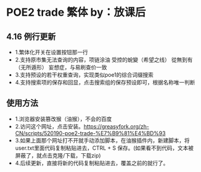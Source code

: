 # POE2 trade 繁体 by：放课后

## 4.16 例行更新

- 1.繁体化开关在设置按钮那一行
- 2.支持原市集无法查询的内容，项链涂油 受控的蛻變（希望之线） 從無到有（无所遁形） 妄想症，与易刷查价一致
- 3.支持预设的若干权重查询，实现类似poe1的综合词缀搜索
- 4.支持搜索项的保存和回显，点击搜索组的保存预设即可，根据名称唯一判断

## 使用方法

- 1.浏览器安装篡改猴（油猴），不会的百度
- 2.访问这个网址，点击安装。https://greasyfork.org/zh-CN/scripts/520190-poe2-trade-%E7%B9%81%E4%BD%93
- 3.如果上面那个网址打不开就手动添加脚本，在油猴插件内，新建脚本，将user.txt里面代码复制粘贴进去，CTRL + S 保存。(如果看不到代码，文本被屏蔽了，就点击克隆/下载，下载zip)
- 4.后续更新，直接将新的代码复制粘贴进去，覆盖之前的就行了。
